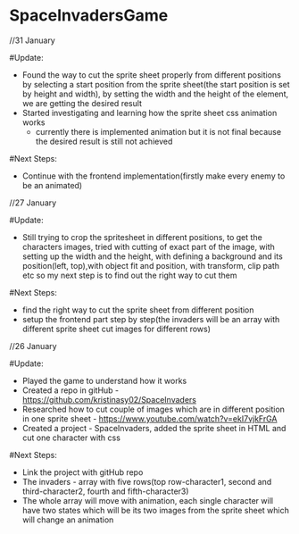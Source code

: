 # SpaceInvadersGame

//31 January

#Update:

- Found the way to cut the sprite sheet properly from different positions by selecting a start position from the sprite sheet(the start position is set by height and width), by setting the width and the height of the element, we are getting the desired result
- Started investigating and learning how the sprite sheet css animation works
  - currently there is implemented animation but it is not final because the desired result is still not achieved
  
#Next Steps:

- Continue with the frontend implementation(firstly make every enemy to be an animated)


//27 January

#Update:

- Still trying to crop the spritesheet in different positions, to get the characters images, tried with cutting of exact part of the image, with setting up the width and the height, with defining a background and its position(left, top),with object fit and position, with transform, clip path etc so my next step is to find out the right way to cut them

#Next Steps:

-  find the right way to cut the sprite sheet from different position
- setup the frontend part  step by step(the invaders will be an array with different sprite sheet cut images for different rows)


//26 January

#Update:

- Played the game to understand how it works
- Created a repo in gitHub - https://github.com/kristinasy02/SpaceInvaders
- Researched how to cut couple of images which are in different position in one sprite sheet - https://www.youtube.com/watch?v=ekI7vjkFrGA
- Created a project - SpaceInvaders, added the sprite sheet in HTML and cut one character with css

#Next Steps:

- Link the project with gitHub repo
- The invaders - array with five rows(top row-character1, second and third-character2, fourth and fifth-character3)
- The whole array will move with animation, each single character will have two states which will be its two images from the sprite sheet which will change an animation
